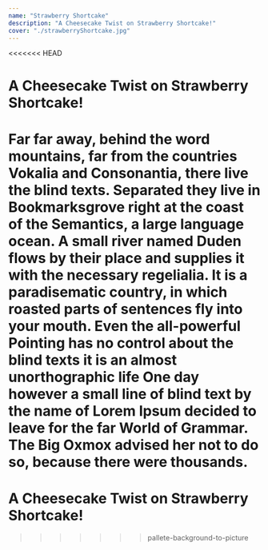 ```yaml
---
name: "Strawberry Shortcake"
description: "A Cheesecake Twist on Strawberry Shortcake!"
cover: "./strawberryShortcake.jpg"
---
```

<<<<<<< HEAD
# A Cheesecake Twist on Strawberry Shortcake!

Far far away, behind the word mountains, far from the countries Vokalia and Consonantia, there live the blind texts. Separated they live in Bookmarksgrove right at the coast of the Semantics, a large language ocean. A small river named Duden flows by their place and supplies it with the necessary regelialia. It is a paradisematic country, in which roasted parts of sentences fly into your mouth. Even the all-powerful Pointing has no control about the blind texts it is an almost unorthographic life One day however a small line of blind text by the name of Lorem Ipsum decided to leave for the far World of Grammar. The Big Oxmox advised her not to do so, because there were thousands.
=======
# A Cheesecake Twist on Strawberry Shortcake!
>>>>>>> pallete-background-to-picture
